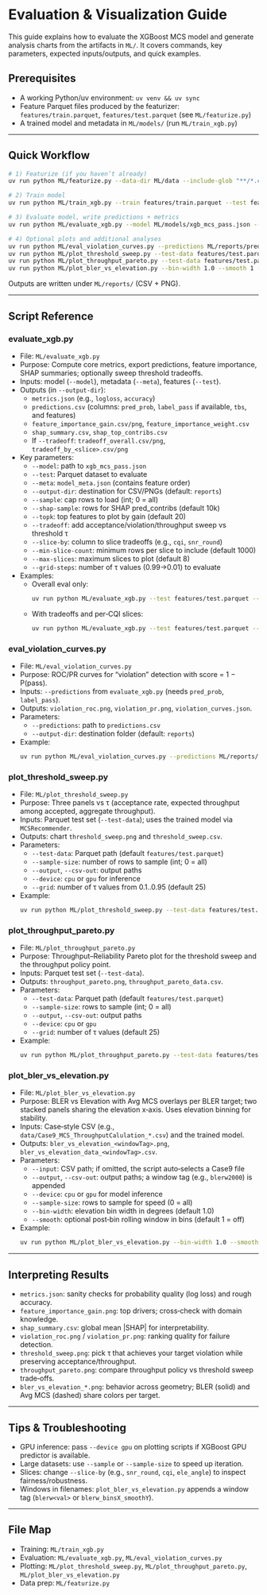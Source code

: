# Evaluation & Visualization Guide

This guide explains how to evaluate the XGBoost MCS model and generate analysis charts from the artifacts in `ML/`. It covers commands, key parameters, expected inputs/outputs, and quick examples.

## Prerequisites
- A working Python/uv environment: `uv venv && uv sync`
- Feature Parquet files produced by the featurizer: `features/train.parquet`, `features/test.parquet` (see `ML/featurize.py`)
- A trained model and metadata in `ML/models/` (run `ML/train_xgb.py`)

---

## Quick Workflow

```bash
# 1) Featurize (if you haven’t already)
uv run python ML/featurize.py --data-dir ML/data --include-glob "**/*.csv"

# 2) Train model
uv run python ML/train_xgb.py --train features/train.parquet --test features/test.parquet --output-dir ML/models --calibrate-target 0.1

# 3) Evaluate model, write predictions + metrics
uv run python ML/evaluate_xgb.py --model ML/models/xgb_mcs_pass.json --meta ML/models/model_meta.json --test features/test.parquet --output-dir ML/reports --tradeoff

# 4) Optional plots and additional analyses
uv run python ML/eval_violation_curves.py --predictions ML/reports/predictions.csv --output-dir ML/reports
uv run python ML/plot_threshold_sweep.py --test-data features/test.parquet --output ML/reports/threshold_sweep.png
uv run python ML/plot_throughput_pareto.py --test-data features/test.parquet --output ML/reports/throughput_pareto.png
uv run python ML/plot_bler_vs_elevation.py --bin-width 1.0 --smooth 1 --output ML/reports/bler_vs_elevation.png
```

Outputs are written under `ML/reports/` (CSV + PNG).

---

## Script Reference

### evaluate_xgb.py
- File: `ML/evaluate_xgb.py`
- Purpose: Compute core metrics, export predictions, feature importance, SHAP summaries; optionally sweep threshold tradeoffs.
- Inputs: model (`--model`), metadata (`--meta`), features (`--test`).
- Outputs (in `--output-dir`):
  - `metrics.json` (e.g., `logloss`, `accuracy`)
  - `predictions.csv` (columns: `pred_prob`, `label_pass` if available, `tbs`, and features)
  - `feature_importance_gain.csv/png`, `feature_importance_weight.csv`
  - `shap_summary.csv`, `shap_top_contribs.csv`
  - If `--tradeoff`: `tradeoff_overall.csv/png`, `tradeoff_by_<slice>.csv/png`
- Key parameters:
  - `--model`: path to `xgb_mcs_pass.json`
  - `--test`: Parquet dataset to evaluate
  - `--meta`: `model_meta.json` (contains feature order)
  - `--output-dir`: destination for CSV/PNGs (default: `reports`)
  - `--sample`: cap rows to load (int; 0 = all)
  - `--shap-sample`: rows for SHAP pred_contribs (default 10k)
  - `--topk`: top features to plot by gain (default 20)
  - `--tradeoff`: add acceptance/violation/throughput sweep vs threshold τ
  - `--slice-by`: column to slice tradeoffs (e.g., `cqi`, `snr_round`)
  - `--min-slice-count`: minimum rows per slice to include (default 1000)
  - `--max-slices`: maximum slices to plot (default 8)
  - `--grid-steps`: number of τ values (0.99→0.01) to evaluate
- Examples:
  - Overall eval only:
    ```bash
    uv run python ML/evaluate_xgb.py --test features/test.parquet --output-dir ML/reports
    ```
  - With tradeoffs and per‑CQI slices:
    ```bash
    uv run python ML/evaluate_xgb.py --test features/test.parquet --output-dir ML/reports --tradeoff --slice-by cqi --grid-steps 49
    ```

### eval_violation_curves.py
- File: `ML/eval_violation_curves.py`
- Purpose: ROC/PR curves for “violation” detection with score = 1 − P(pass).
- Inputs: `--predictions` from `evaluate_xgb.py` (needs `pred_prob`, `label_pass`).
- Outputs: `violation_roc.png`, `violation_pr.png`, `violation_curves.json`.
- Parameters:
  - `--predictions`: path to `predictions.csv`
  - `--output-dir`: destination folder (default: `reports`)
- Example:
  ```bash
  uv run python ML/eval_violation_curves.py --predictions ML/reports/predictions.csv --output-dir ML/reports
  ```

### plot_threshold_sweep.py
- File: `ML/plot_threshold_sweep.py`
- Purpose: Three panels vs τ (acceptance rate, expected throughput among accepted, aggregate throughput).
- Inputs: Parquet test set (`--test-data`); uses the trained model via `MCSRecommender`.
- Outputs: chart `threshold_sweep.png` and `threshold_sweep.csv`.
- Parameters:
  - `--test-data`: Parquet path (default `features/test.parquet`)
  - `--sample-size`: number of rows to sample (int; 0 = all)
  - `--output`, `--csv-out`: output paths
  - `--device`: `cpu` or `gpu` for inference
  - `--grid`: number of τ values from 0.1..0.95 (default 25)
- Example:
  ```bash
  uv run python ML/plot_threshold_sweep.py --test-data features/test.parquet --grid 31 --device cpu
  ```

### plot_throughput_pareto.py
- File: `ML/plot_throughput_pareto.py`
- Purpose: Throughput–Reliability Pareto plot for the threshold sweep and the throughput policy point.
- Inputs: Parquet test set (`--test-data`).
- Outputs: `throughput_pareto.png`, `throughput_pareto_data.csv`.
- Parameters:
  - `--test-data`: Parquet path (default `features/test.parquet`)
  - `--sample-size`: rows to sample (int; 0 = all)
  - `--output`, `--csv-out`: output paths
  - `--device`: `cpu` or `gpu`
  - `--grid`: number of τ values (default 25)
- Example:
  ```bash
  uv run python ML/plot_throughput_pareto.py --test-data features/test.parquet --device cpu --grid 25
  ```

### plot_bler_vs_elevation.py
- File: `ML/plot_bler_vs_elevation.py`
- Purpose: BLER vs Elevation with Avg MCS overlays per BLER target; two stacked panels sharing the elevation x‑axis. Uses elevation binning for stability.
- Inputs: Case‑style CSV (e.g., `data/Case9_MCS_ThroughputCalulation_*.csv`) and the trained model.
- Outputs: `bler_vs_elevation_<windowTag>.png`, `bler_vs_elevation_data_<windowTag>.csv`.
- Parameters:
  - `--input`: CSV path; if omitted, the script auto‑selects a Case9 file
  - `--output`, `--csv-out`: output paths; a window tag (e.g., `blerw2000`) is appended
  - `--device`: `cpu` or `gpu` for model inference
  - `--sample-size`: rows to sample for speed (0 = all)
  - `--bin-width`: elevation bin width in degrees (default 1.0)
  - `--smooth`: optional post‑bin rolling window in bins (default 1 = off)
- Example:
  ```bash
  uv run python ML/plot_bler_vs_elevation.py --bin-width 1.0 --smooth 1 --device cpu
  ```

---

## Interpreting Results
- `metrics.json`: sanity checks for probability quality (log loss) and rough accuracy.
- `feature_importance_gain.png`: top drivers; cross‑check with domain knowledge.
- `shap_summary.csv`: global mean |SHAP| for interpretability.
- `violation_roc.png` / `violation_pr.png`: ranking quality for failure detection.
- `threshold_sweep.png`: pick τ that achieves your target violation while preserving acceptance/throughput.
- `throughput_pareto.png`: compare throughput policy vs threshold sweep trade‑offs.
- `bler_vs_elevation_*.png`: behavior across geometry; BLER (solid) and Avg MCS (dashed) share colors per target.

---

## Tips & Troubleshooting
- GPU inference: pass `--device gpu` on plotting scripts if XGBoost GPU predictor is available.
- Large datasets: use `--sample` or `--sample-size` to speed up iteration.
- Slices: change `--slice-by` (e.g., `snr_round`, `cqi`, `ele_angle`) to inspect fairness/robustness.
- Windows in filenames: `plot_bler_vs_elevation.py` appends a window tag (`blerw<val>` or `blerw_binsX_smoothY`).

---

## File Map
- Training: `ML/train_xgb.py`
- Evaluation: `ML/evaluate_xgb.py`, `ML/eval_violation_curves.py`
- Plotting: `ML/plot_threshold_sweep.py`, `ML/plot_throughput_pareto.py`, `ML/plot_bler_vs_elevation.py`
- Data prep: `ML/featurize.py`

